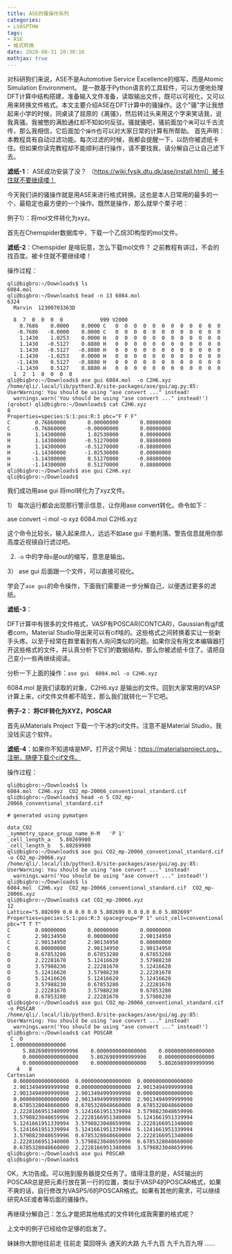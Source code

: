 ```yaml
---
title: ASE的骚操作系列
categories: 
- LVASPTHW
tags: 
- ASE
- 格式转换
date: 2020-08-31 20:30:16
mathjax: true
---
```


对科研狗们来说，ASE不是Automotive Service Excellence的缩写，而是Atomic Simulation Environment。
是一款基于Python语言的工具软件，可以方便地处理DFT计算中结构搭建，准备输入文件准备，读取输出文件，既可以可视化，又可以用来转换文件格式。本文主要介绍ASE在DFT计算中的骚操作。这个"骚"字让我想起来小学的时候，同桌读了屈原的《离骚》，然后转过头来用这个字来笑话我，说我真骚。我被憋的满脸通红却不知如何反驳。骚就骚吧，骚前面加个`离`可以千古流传，那么我相信，它后面加个`操作`也可以对大家日常的计算有所帮助。
首先声明：本教程具有自动过滤功能。每次过滤的时候，我都会提醒一下，以防你被滤纸卡住。但如果你读完教程却不能顺利进行操作，请不要找我，请分解自己让自己滤下去。

**滤纸-1**： ASE成功安装了没？ （https://wiki.fysik.dtu.dk/ase/install.html）被卡住就不要继续喽！

今天我们讲的骚操作就是用ASE来进行格式转换。这也是本人日常用的最多的一个，最稳定也最方便的一个操作。既然是操作，那么就举个栗子吧：

例子1）：将mol文件转化为xyz。 

首先在Chemspider数据库中，下载一个乙烷3D构型的mol文件。

**滤纸-2**：Chemspider 是啥玩意，怎么下载mol文件？ 之前教程有讲过，不会的找百度。被卡住就不要继续喽！

操作过程： 

```
qli@bigbro:~/Downloads$ ls
6084.mol
qli@bigbro:~/Downloads$ head -n 13 6084.mol 
6324
  Marvin  12300703363D          

  8  7  0  0  0  0            999 V2000
    0.7686    0.0000    0.0000 C   0  0  0  0  0  0  0  0  0  0  0  0
   -0.7686   -0.0000    0.0000 C   0  0  0  0  0  0  0  0  0  0  0  0
    1.1430    1.0253    0.0000 H   0  0  0  0  0  0  0  0  0  0  0  0
    1.1430   -0.5127    0.8880 H   0  0  0  0  0  0  0  0  0  0  0  0
    1.1430   -0.5127   -0.8880 H   0  0  0  0  0  0  0  0  0  0  0  0
   -1.1430   -1.0253    0.0000 H   0  0  0  0  0  0  0  0  0  0  0  0
   -1.1430    0.5127   -0.8880 H   0  0  0  0  0  0  0  0  0  0  0  0
   -1.1430    0.5127    0.8880 H   0  0  0  0  0  0  0  0  0  0  0  0
  1  2  1  0  0  0  0
qli@bigbro:~/Downloads$ ase gui 6084.mol  -o C2H6.xyz 
/home/qli/.local/lib/python3.8/site-packages/ase/gui/ag.py:85: UserWarning: You should be using "ase convert ..." instead!
  warnings.warn('You should be using "ase convert ..." instead!')
(qrobot) qli@bigbro:~/Downloads$ cat C2H6.xyz 
8
Properties=species:S:1:pos:R:3 pbc="F F F"
C        0.76860000       0.00000000       0.00000000
C       -0.76860000      -0.00000000       0.00000000
H        1.14300000       1.02530000       0.00000000
H        1.14300000      -0.51270000       0.88800000
H        1.14300000      -0.51270000      -0.88800000
H       -1.14300000      -1.02530000       0.00000000
H       -1.14300000       0.51270000      -0.88800000
H       -1.14300000       0.51270000       0.88800000
qli@bigbro:~/Downloads$ ase gui C2H6.xyz 
qli@bigbro:~/Downloads$ 
```

我们成功用ase gui 将mol转化为了xyz文件。

1） 每次运行都会出现那行警示信息，让你用ase convert转化。命令如下：

ase convert -i mol -o xyz 6084.mol  C2H6.xyz 

这个命令比较长，输入起来烦人，远远不如ase gui 干脆利落。警告信息就用你那高度近视镜自行滤过吧。

2)  `-o`  中的字母`o`是out的缩写，意思是输出。  

3） ase gui 后面跟一个文件，可以直接可视化。

学会了`ase gui`的命令操作，下面我们需要进一步分解自己，以便透过更多的滤纸。

**滤纸-3**： 

DFT计算中有很多的文件格式，VASP有POSCAR(CONTCAR)，Gaussian有gjf或者com，Material Studio导出来可以有cif啥的。这些格式之间转换着实让一些新手头疼。以至于经常在群里看到有人询问类似的问题。如果你没有用文本编辑器打开这些格式的文件，并认真分析下它们的数据结构，那么你被滤纸卡住了。请把自己变小一些再继续阅读。



分析一下上面的操作：`ase gui  6084.mol -o C2H6.xyz `



6084.mol 是我们读取的对象，C2H6.xyz 是输出的文件。回到大家常用的VASP计算上来，cif文件文件都不陌生，那么我们就转化一下它吧。

**例子-2： 将CIF转化为XYZ，POSCAR**

首先从Materials Project 下载一个干冰的cif文件。注意不是Material Studio，我没钱买这个软件。

**滤纸-4**：如果你不知道啥是MP。打开这个网址：https://materialsproject.org，注册，随便下载个cif文件。

操作过程：

```
qli@bigbro:~/Downloads$ ls
6084.mol  C2H6.xyz  CO2_mp-20066_conventional_standard.cif
qli@bigbro:~/Downloads$ head -n 5 CO2_mp-20066_conventional_standard.cif 

# generated using pymatgen

data_CO2
_symmetry_space_group_name_H-M   'P 1'
_cell_length_a   5.80269900
_cell_length_b   5.80269900
qli@bigbro:~/Downloads$ ase gui CO2_mp-20066_conventional_standard.cif -o CO2_mp-20066.xyz 
/home/qli/.local/lib/python3.8/site-packages/ase/gui/ag.py:85: UserWarning: You should be using "ase convert ..." instead!
  warnings.warn('You should be using "ase convert ..." instead!')
qli@bigbro:~/Downloads$ ls
6084.mol  C2H6.xyz  CO2_mp-20066_conventional_standard.cif  CO2_mp-20066.xyz
qli@bigbro:~/Downloads$ cat CO2_mp-20066.xyz 
12
Lattice="5.802699 0.0 0.0 0.0 5.802699 0.0 0.0 0.0 5.802699" Properties=species:S:1:pos:R:3 spacegroup="P 1" unit_cell=conventional pbc="T T T"
C        0.00000000       0.00000000       0.00000000
C        2.90134950       0.00000000       2.90134950
C        2.90134950       2.90134950       0.00000000
C        0.00000000       2.90134950       2.90134950
O        0.67853280       0.67853280       0.67853280
O        2.22281670       5.12416620       3.57988230
O        3.57988230       2.22281670       5.12416620
O        5.12416620       3.57988230       2.22281670
O        5.12416620       5.12416620       5.12416620
O        3.57988230       0.67853280       2.22281670
O        2.22281670       3.57988230       0.67853280
O        0.67853280       2.22281670       3.57988230
qli@bigbro:~/Downloads$ ase gui CO2_mp-20066_conventional_standard.cif -o POSCAR 
/home/qli/.local/lib/python3.8/site-packages/ase/gui/ag.py:85: UserWarning: You should be using "ase convert ..." instead!
  warnings.warn('You should be using "ase convert ..." instead!')
qli@bigbro:~/Downloads$ cat POSCAR 
 C  O 
 1.0000000000000000
     5.8026989999999996    0.0000000000000000    0.0000000000000000
     0.0000000000000000    5.8026989999999996    0.0000000000000000
     0.0000000000000000    0.0000000000000000    5.8026989999999996
   4   8
Cartesian
  0.0000000000000000  0.0000000000000000  0.0000000000000000
  2.9013494999999998  0.0000000000000000  2.9013494999999998
  2.9013494999999998  2.9013494999999998  0.0000000000000000
  0.0000000000000000  2.9013494999999998  2.9013494999999998
  0.6785328048660000  0.6785328048660000  0.6785328048660000
  2.2228166951340000  5.1241661951339994  3.5798823048659996
  3.5798823048659996  2.2228166951340000  5.1241661951339994
  5.1241661951339994  3.5798823048659996  2.2228166951340000
  5.1241661951339994  5.1241661951339994  5.1241661951339994
  3.5798823048659996  0.6785328048660000  2.2228166951340000
  2.2228166951340000  3.5798823048659996  0.6785328048660000
  0.6785328048660000  2.2228166951340000  3.5798823048659996
qli@bigbro:~/Downloads$ ase gui POSCAR 
qli@bigbro:~/Downloads$ 
```

OK，大功告成。可以拖到服务器提交任务了。值得注意的是，ASE输出的POSCAR总是把元素行放在第一行的位置，类似于VASP4的POSCAR格式，如果不爽的话，自行修改为VASP5/6的POSCAR格式。如果有其他的需求，可以继续研究ASE或者等后面的骚操作。



再继续分解自己：怎么才能把其他格式的文件转化成我需要的格式呢？

上文中的例子已经给你足够的启发了。

妹妹你大胆地往前走
往前走 莫回呀头
通天的大路 九千九百
九千九百九呀
......